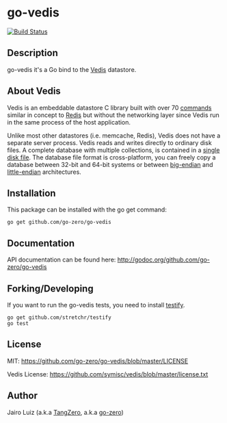 go-vedis
===========

[![Build Status](https://travis-ci.org/go-zero/go-vedis.svg?branch=master)](https://travis-ci.org/go-zero/go-vedis)

Description
-----------

go-vedis it's a Go bind to the [Vedis](http://vedis.symisc.net) datastore.

About Vedis
-----------

Vedis is an embeddable datastore C library built with over 70 [commands](http://vedis.symisc.net/commands.html) similar in concept to [Redis](http://redis.io) but without the networking layer since Vedis run in the same process of the host application.

Unlike most other datastores (i.e. memcache, Redis), Vedis does not have a separate server process. Vedis reads and writes directly to ordinary disk files. A complete database with multiple collections, is contained in a [single disk file](http://vedis.symisc.net/features.html#single_file). The database file format is cross-platform, you can freely copy a database between 32-bit and 64-bit systems or between [big-endian](http://en.wikipedia.org/wiki/Endianness) and [little-endian](http://en.wikipedia.org/wiki/Endianness) architectures.

Installation
------------

This package can be installed with the go get command:

    go get github.com/go-zero/go-vedis

Documentation
-------------

API documentation can be found here: http://godoc.org/github.com/go-zero/go-vedis

Forking/Developing
------------------

If you want to run the go-vedis tests, you need to install [testify](https://github.com/stretchr/testify).

    go get github.com/stretchr/testify
    go test

License
-------

MIT: https://github.com/go-zero/go-vedis/blob/master/LICENSE

Vedis License: https://github.com/symisc/vedis/blob/master/license.txt

Author
------

Jairo Luiz (a.k.a [TangZero](https://github.com/tangzero), a.k.a [go-zero](https://github.com/go-zero))
